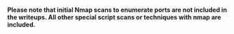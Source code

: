 #### Please note that initial Nmap scans to enumerate ports are not included in the writeups. All other special script scans or techniques with nmap are included.
